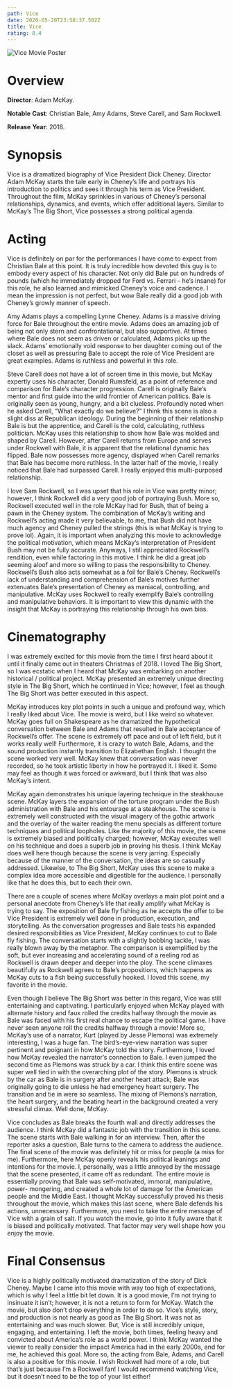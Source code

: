 ```yaml
---
path: Vice
date: 2020-05-20T23:58:37.502Z
title: Vice
rating: 8.4
---
```

![Vice Movie Poster](/content/reviews/610mlb-9mcl._ac_sl1500_.jpg)

# **Overview**

**Director**: Adam McKay.

**Notable** **Cast**: Christian Bale, Amy Adams, Steve Carell, and Sam Rockwell.

**Release** **Year**: 2018.

 

# **Synopsis**

Vice is a dramatized biography of Vice President Dick Cheney. Director Adam McKay starts the tale early in Cheney’s life and portrays his introduction to politics and sees it through his term as Vice President. Throughout the film, McKay sprinkles in various of Cheney’s personal relationships, dynamics, and events, which offer additional layers. Similar to McKay’s The Big Short, Vice possesses a strong political agenda. 

 

# **Acting**

Vice is definitely on par for the performances I have come to expect from Christian Bale at this point. It is truly incredible how devoted this guy is to embody every aspect of his character. Not only did Bale put on hundreds of pounds (which he immediately dropped for Ford vs. Ferrari – he’s insane) for this role, he also learned and mimicked Cheney’s voice and cadence. I mean the impression is not perfect, but wow Bale really did a good job with Cheney’s growly manner of speech. 

 

Amy Adams plays a compelling Lynne Cheney. Adams is a massive driving force for Bale throughout the entire movie. Adams does an amazing job of being not only stern and confrontational, but also supportive. At times where Bale does not seem as driven or calculated, Adams picks up the slack. Adams’ emotionally void response to her daughter coming out of the closet as well as pressuring Bale to accept the role of Vice President are great examples. Adams is ruthless and powerful in this role.

 

Steve Carell does not have a lot of screen time in this movie, but McKay expertly uses his character, Donald Rumsfeld, as a point of reference and comparison for Bale’s character progression. Carell is originally Bale’s mentor and first guide into the wild frontier of American politics. Bale is originally seen as young, hungry, and a bit clueless. Profoundly noted when he asked Carell, “What exactly do we believe?” I think this scene is also a slight diss at Republican ideology. During the beginning of their relationship Bale is but the apprentice, and Carell is the cold, calculating, ruthless politician. McKay uses this relationship to show how Bale was molded and shaped by Carell. However, after Carell returns from Europe and serves under Rockwell with Bale, it is apparent that the relational dynamic has flipped. Bale now possesses more agency, displayed when Carell remarks that Bale has become more ruthless. In the latter half of the movie, I really noticed that Bale had surpassed Carell. I really enjoyed this multi-purposed relationship.

 

I love Sam Rockwell, so I was upset that his role in Vice was pretty minor; however, I think Rockwell did a very good job of portraying Bush. More so, Rockwell executed well in the role McKay had for Bush, that of being a pawn in the Cheney system. The combination of McKay’s writing and Rockwell’s acting made it very believable, to me, that Bush did not have much agency and Cheney pulled the strings (this is what McKay is trying to prove lol). Again, it is important when analyzing this movie to acknowledge the political motivation, which means McKay’s interpretation of President Bush may not be fully accurate. Anyways, I still appreciated Rockwell’s rendition, even while factoring in this motive. I think he did a great job seeming aloof and more so willing to pass the responsibility to Cheney. Rockwell’s Bush also acts somewhat as a foil for Bale’s Cheney. Rockwell’s lack of understanding and comprehension of Bale’s motives further extenuates Bale’s presentation of Cheney as maniacal, controlling, and manipulative. McKay uses Rockwell to really exemplify Bale’s controlling and manipulative behaviors. It is important to view this dynamic with the insight that McKay is portraying this relationship through his own bias. 

 

# **Cinematography**

I was extremely excited for this movie from the time I first heard about it until it finally came out in theaters Christmas of 2018. I loved The Big Short, so I was ecstatic when I heard that McKay was embarking on another historical / political project. McKay presented an extremely unique directing style in The Big Short, which he continued in Vice; however, I feel as though The Big Short was better executed in this aspect.

 

McKay introduces key plot points in such a unique and profound way, which I really liked about Vice. The movie is weird, but I like weird so whatever. McKay goes full on Shakespeare as he dramatized the hypothetical conversation between Bale and Adams that resulted in Bale acceptance of Rockwell’s offer. The scene is extremely off pace and out of left field, but it works really well! Furthermore, it is crazy to watch Bale, Adams, and the sound production instantly transition to Elizabethan English. I thought the scene worked very well. McKay knew that conversation was never recorded, so he took artistic liberty in how he portrayed it. I liked it. Some may feel as though it was forced or awkward, but I think that was also McKay’s intent. 

 

McKay again demonstrates his unique layering technique in the steakhouse scene. McKay layers the expansion of the torture program under the Bush administration with Bale and his entourage at a steakhouse. The scene is extremely well constructed with the visual imagery of the gothic artwork and the overlay of the waiter reading the menu specials as different torture techniques and political loopholes. Like the majority of this movie, the scene is extremely biased and politically charged; however, McKay executes well on his technique and does a superb job in proving his thesis. I think McKay does well here though because the scene is very jarring. Especially because of the manner of the conversation, the ideas are so casually addressed. Likewise, to The Big Short, McKay uses this scene to make a complex idea more accessible and digestible for the audience. I personally like that he does this, but to each their own.

 

There are a couple of scenes where McKay overlays a main plot point and a personal anecdote from Cheney’s life that really amplify what McKay is trying to say. The exposition of Bale fly fishing as he accepts the offer to be Vice President is extremely well done in production, execution, and storytelling. As the conversation progresses and Bale tests his expanded desired responsibilities as Vice President, McKay continues to cut to Bale fly fishing. The conversation starts with a slightly bobbing tackle, I was really blown away by the metaphor. The comparison is exemplified by the soft, but ever increasing and accelerating sound of a reeling rod as Rockwell is drawn deeper and deeper into the ploy. The scene climaxes beautifully as Rockwell agrees to Bale’s propositions, which happens as McKay cuts to a fish being successfully hooked. I loved this scene, my favorite in the movie. 

 

Even though I believe The Big Short was better in this regard, Vice was still entertaining and captivating. I particularly enjoyed when McKay played with alternate history and faux rolled the credits halfway through the movie as Bale was faced with his first real chance to escape the political game. I have never seen anyone roll the credits halfway through a movie! More so, McKay’s use of a narrator, Kurt (played by Jesse Plemons) was extremely interesting, I was a huge fan. The bird’s-eye-view narration was super pertinent and poignant in how McKay told the story. Furthermore, I loved how McKay revealed the narrator’s connection to Bale. I even jumped the second time as Plemons was struck by a car. I think this entire scene was super well tied in with the overarching plot of the story. Plemons is struck by the car as Bale is in surgery after another heart attack; Bale was originally going to die unless he had emergency heart surgery. The transition and tie in were so seamless. The mixing of Plemons’s narration, the heart surgery, and the beating heart in the background created a very stressful climax. Well done, McKay.

 

Vice concludes as Bale breaks the fourth wall and directly addresses the audience. I think McKay did a fantastic job with the transition in this scene. The scene starts with Bale walking in for an interview. Then, after the reporter asks a question, Bale turns to the camera to address the audience. The final scene of the movie was definitely hit or miss for people (a miss for me). Furthermore, here McKay openly reveals his political leanings and intentions for the movie. I, personally, was a little annoyed by the message that the scene presented, it came off as redundant. The entire movie is essentially proving that Bale was self-motivated, immoral, manipulative, power- mongering, and created a whole lot of damage for the American people and the Middle East. I thought McKay successfully proved his thesis throughout the movie, which makes this last scene, where Bale defends his actions, unnecessary. Furthermore, you need to take the entire message of Vice with a grain of salt. If you watch the movie, go into it fully aware that it is biased and politically motivated. That factor may very well shape how you enjoy the movie. 

 

# Final **Consensus**

Vice is a highly politically motivated dramatization of the story of Dick Cheney. Maybe I came into this movie with way too high of expectations, which is why I feel a little bit let down. It is a good movie, I’m not trying to insinuate it isn’t; however, it is not a return to form for McKay. Watch the movie, but also don’t drop everything in order to do so. Vice’s style, story, and production is not nearly as good as The Big Short. It was not as entertaining and was much slower. But, Vice is still incredibly unique, engaging, and entertaining. I left the movie, both times, feeling heavy and convicted about America’s role as a world power. I think McKay wanted the viewer to really consider the impact America had in the early 2000s, and for me, he achieved this goal. More so, the acting from Bale, Adams, and Carell is also a positive for this movie. I wish Rockwell had more of a role, but that’s just because I’m a Rockwell fan! I would recommend watching Vice, but it doesn’t need to be the top of your list either!
